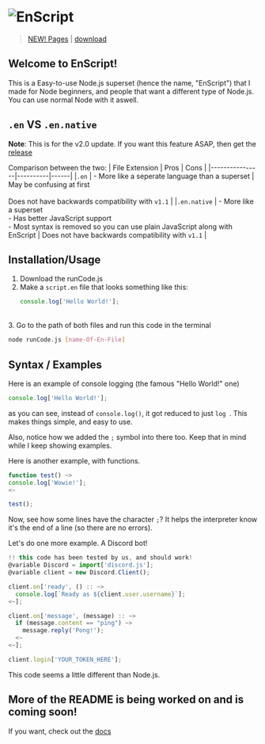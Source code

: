 # ![EnScript](https://i.ibb.co/wYGHbkD/d9f6e998c492ad14f709d41ed1715b56.png)
>[NEW! Pages](https://github.com/TriSn0w/EnScript/wiki/EnScript-Pages) | [download](https://github.com/trisn0w/enscript/releases/latest)

## Welcome to EnScript!
This is a Easy-to-use Node.js superset (hence the name, "EnScript") that I made for Node beginners, and people that want a different type of Node.js. You can use normal Node with it aswell.

## `.en` VS `.en.native`
**Note**: This is for the v2.0 update. If you want this feature ASAP, then get the [release](https://github.com/TriSn0w/EnScript/releases)

Comparison between the two:
| File Extension | Pros | Cons |
|----------------|----------|------|
|`.en` | - More like a seperate language than a superset | May be confusing at first</br></br>Does not have backwards compatibility with `v1.1` |
|`.en.native` | - More like a superset </br>- Has better JavaScript support</br>- Most syntax is removed so you can use plain JavaScript along with EnScript |  Does not have backwards compatibility with `v1.1` |

## Installation/Usage
1. Download the runCode.js
2. Make a `script.en` file that looks something like this:
   ```js
   console.log['Hello World!'];
   ```
 <br>  
3. Go to the path of both files and run this code in the terminal

```sh
node runCode.js [name-Of-En-File]
```

## Syntax / Examples
Here is an example of console logging (the famous "Hello World!" one)
```js
console.log['Hello World!'];
```

as you can see, instead of `console.log()`, it got reduced to just `log `. This makes things simple, and easy to use.

Also, notice how we added the `;` symbol into there too. Keep that in mind while I keep showing examples.

Here is another example, with functions.
```js
function test() ~>
console.log['Wowie!'];
<~

test();      
```

Now, see how some lines have the character `;`? It helps the interpreter know it's the end of a line (so there are no errors).

Let's do one more example. A Discord bot!

```js
!! this code has been tested by us, and should work!
@variable Discord = import['discord.js'];
@variable client = new Discord.Client();

client.on['ready', () :: ~>
  console.log[`Ready as ${client.user.username}`];
<~];

client.on['message', (message) :: ~>
  if (message.content == "ping") ~>
    message.reply('Pong!');
  <~
<~];

client.login['YOUR_TOKEN_HERE'];
```
This code seems a little different than Node.js.

## More of the README is being worked on and is coming soon!
If you want, check out the [docs](https://github.com/TriSn0w/EnScript/wiki)
